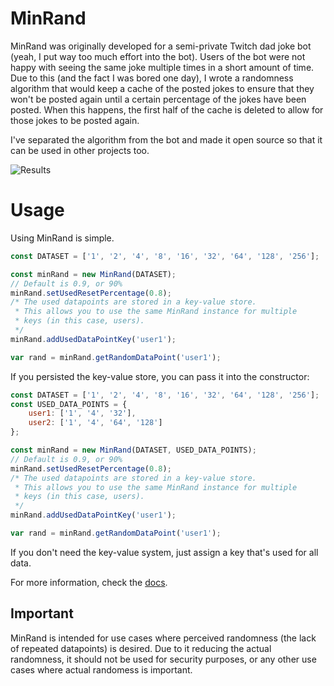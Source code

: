 # MinRand

MinRand was originally developed for a semi-private Twitch dad joke bot (yeah, I put way too much effort into the bot). Users of the bot were not happy with seeing the same joke multiple times in a short amount of time. Due to this (and the fact I was bored one day), I wrote a randomness algorithm that would keep a cache of the posted jokes to ensure that they won't be posted again until a certain percentage of the jokes have been posted. When this happens, the first half of the cache is deleted to allow for those jokes to be posted again.

I've separated the algorithm from the bot and made it open source so that it can be used in other projects too.

![Results](https://cdn.truewinter.dev/i/e93ec8.png)

# Usage

Using MinRand is simple.

```js
const DATASET = ['1', '2', '4', '8', '16', '32', '64', '128', '256'];

const minRand = new MinRand(DATASET);
// Default is 0.9, or 90%
minRand.setUsedResetPercentage(0.8);
/* The used datapoints are stored in a key-value store.
 * This allows you to use the same MinRand instance for multiple
 * keys (in this case, users).
 */
minRand.addUsedDataPointKey('user1');

var rand = minRand.getRandomDataPoint('user1');
```

If you persisted the key-value store, you can pass it into the constructor:

```js
const DATASET = ['1', '2', '4', '8', '16', '32', '64', '128', '256'];
const USED_DATA_POINTS = {
	user1: ['1', '4', '32'],
	user2: ['1', '4', '64', '128']
};

const minRand = new MinRand(DATASET, USED_DATA_POINTS);
// Default is 0.9, or 90%
minRand.setUsedResetPercentage(0.8);
/* The used datapoints are stored in a key-value store.
 * This allows you to use the same MinRand instance for multiple
 * keys (in this case, users).
 */
minRand.addUsedDataPointKey('user1');

var rand = minRand.getRandomDataPoint('user1');
```

If you don't need the key-value system, just assign a key that's used for all data.

For more information, check the [docs](https://minrand.truewinter.dev).

## Important

MinRand is intended for use cases where perceived randomness (the lack of repeated datapoints) is desired. Due to it reducing the actual randomness, it should not be used for security purposes, or any other use cases where actual randomess is important.
